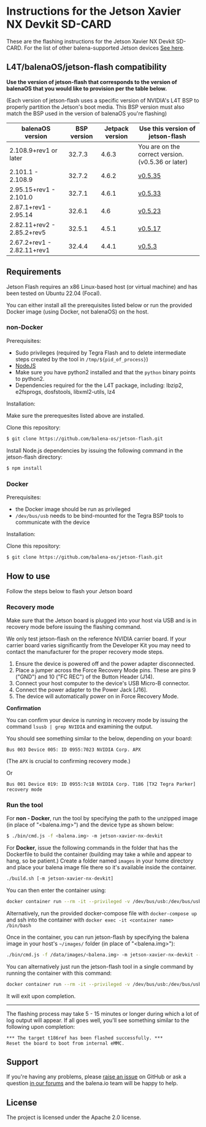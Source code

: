 # Instructions for the Jetson Xavier NX Devkit SD-CARD


These are the flashing instructions for the Jetson Xavier NX Devkit SD-CARD. For the list of other balena-supported Jetson devices [See here](https://github.com/balena-os/jetson-flash/tree/alanb-documentation?tab=readme-ov-file#instructions). 

## L4T/balenaOS/jetson-flash compatibility

**Use the version of jetson-flash that corresponds to the version of balenaOS that you would like to provision per the table below.**

(Each version of jetson-flash uses a specific version of NVIDIA's L4T BSP to properly partition the Jetson's boot media. This BSP version must also match the BSP used in the version of balenaOS you're flashing)


| balenaOS version | BSP version | Jetpack version | Use this version of jetson-flash |
|------------------|-------------|-----------------|----------------------------------|
| 2.108.9+rev1 or later       | 32.7.3      | 4.6.3  | You are on the correct version. (v0.5.36 or later)    |
|2.101.1 - 2.108.9            | 32.7.2      | 4.6.2           |    [v0.5.35](https://github.com/balena-os/jetson-flash/tree/v0.5.53)    |
| 2.95.15+rev1 -  2.101.0     | 32.7.1  | 4.6.1   |   [v0.5.33](https://github.com/balena-os/jetson-flash/tree/v0.5.33)                 |
| 2.87.1+rev1 - 2.95.14       | 32.6.1 | 4.6             |   [v0.5.23](https://github.com/balena-os/jetson-flash/tree/v0.5.23)               |
|2.82.11+rev2 - 2.85.2+rev5   | 32.5.1 | 4.5.1      |   [v0.5.17](https://github.com/balena-os/jetson-flash/tree/v0.5.17)       |
| 2.67.2+rev1 - 2.82.11+rev1  | 32.4.4    | 4.4.1 | [v0.5.3](https://github.com/balena-os/jetson-flash/tree/v0.5.3) |

## Requirements
Jetson Flash requires an x86 Linux-based host (or virtual machine) and has been tested on Ubuntu 22.04 (Focal).

You can either install all the prerequisites listed below or run the provided Docker image (using Docker, not balenaOS) on the host.

### non-Docker

Prerequisites:

- Sudo privileges (required by Tegra Flash and to delete intermediate steps created by the tool in `/tmp/${pid_of_process}`)
- [NodeJS](https://nodejs.org)
- Make sure you have python2 installed and that the `python` binary points to python2.
- Dependencies required for the the L4T package, including: lbzip2, e2fsprogs, dosfstools, libxml2-utils, lz4

Installation:

Make sure the prerequesites listed above are installed.

Clone this repository:
```sh
$ git clone https://github.com/balena-os/jetson-flash.git
```

Install Node.js dependencies by issuing the following command in the jetson-flash directory:
```sh
$ npm install
```

### Docker

Prerequisites:

- the Docker image should be run as privileged
- `/dev/bus/usb` needs to be bind-mounted for the Tegra BSP tools to communicate with the device

Installation:

Clone this repository:
```sh
$ git clone https://github.com/balena-os/jetson-flash.git
```

## How to use

Follow the steps below to flash your Jetson board

### Recovery mode

Make sure that the Jetson board is plugged into your host via USB and is in recovery mode before issuing the flashing command. 

We only test jetson-flash on the reference NVIDIA carrier board. If your carrier board varies significantly from the Developer Kit you may need to contact the manufacturer for the proper recovery mode steps.

1. Ensure the device is powered off and the power adapter disconnected.
2. Place a jumper across the Force Recovery Mode pins. These are pins 9 ("GND") and 10 ("FC REC") of the Button Header (J14).
3. Connect your host computer to the device's USB Micro-B connector.
4. Connect the power adapter to the Power Jack [J16].
5. The device will automatically power on in Force Recovery Mode.

**Confirmation**

You can confirm your device is running in recovery mode by issuing the command `lsusb | grep NVIDIA` and examining the output.

You should see something similar to the below, depending on your board:

```
Bus 003 Device 005: ID 0955:7023 NVIDIA Corp. APX

```

(The `APX` is crucial to confirming recovery mode.) 

Or

```
Bus 001 Device 019: ID 0955:7c18 NVIDIA Corp. T186 [TX2 Tegra Parker] recovery mode
```

### Run the tool

For **non - Docker**, run the tool by specifying the path to the unzipped image (in place of "<balena.img>") and the device type as shown below:

```sh
$ ./bin/cmd.js -f <balena.img> -m jetson-xavier-nx-devkit
```

For **Docker**, issue the following commands in the folder that has the Dockerfile to build the container (building may take a while and appear to hang, so be patient.) Create a folder named `images` in your home directory and place your balena image file there so it's available inside the container.

```sh
./build.sh [-m jetson-xavier-nx-devkit]
```

You can then enter the container using:

```sh
docker container run --rm -it --privileged -v /dev/bus/usb:/dev/bus/usb -v ~/images:/data/images jetson-flash-image /bin/bash
```

Alternatively, run the provided docker-compose file with `docker-compose up` and ssh into the container with `docker exec -it <container name> /bin/bash` 

Once in the container, you can run jetson-flash by specifying the balena image in your host's `~/images/` folder (in place of "<balena.img>"):

```sh
./bin/cmd.js -f /data/images/<balena.img> -m jetson-xavier-nx-devkit --accept-license=yes -c /tmp/Linux_for_Tegra
```

You can alternatively just run the jetson-flash tool in a single command by running the container with this command:

```sh
docker container run --rm -it --privileged -v /dev/bus/usb:/dev/bus/usb -v ~/images:/data/images jetson-flash-image ./bin/cmd.js -f /data/images/<balena.img> -m jetson-xavier-nx-devkit --accept-license=yes -c /tmp/Linux_for_Tegra
```

It will exit upon completion. 

---

The flashing process may take 5 - 15 minutes or longer during which a lot of log output will appear. If all goes well, you'll see something similar to the following upon completion:

```
*** The target t186ref has been flashed successfully. ***
Reset the board to boot from internal eMMC.

```
## Support

If you're having any problems, please [raise an issue](https://github.com/balena-os/jetson-flash/issues/new) on GitHub or ask a question [in our forums](https://forums.balena.io/c/share-questions-or-issues-about-balena-jetson-flash-which-is-a-tool-that-allows-users-to-flash-balenaos-on-nvidia-jetson-devices/95) and the balena.io team will be happy to help.


License
-------

The project is licensed under the Apache 2.0 license.
